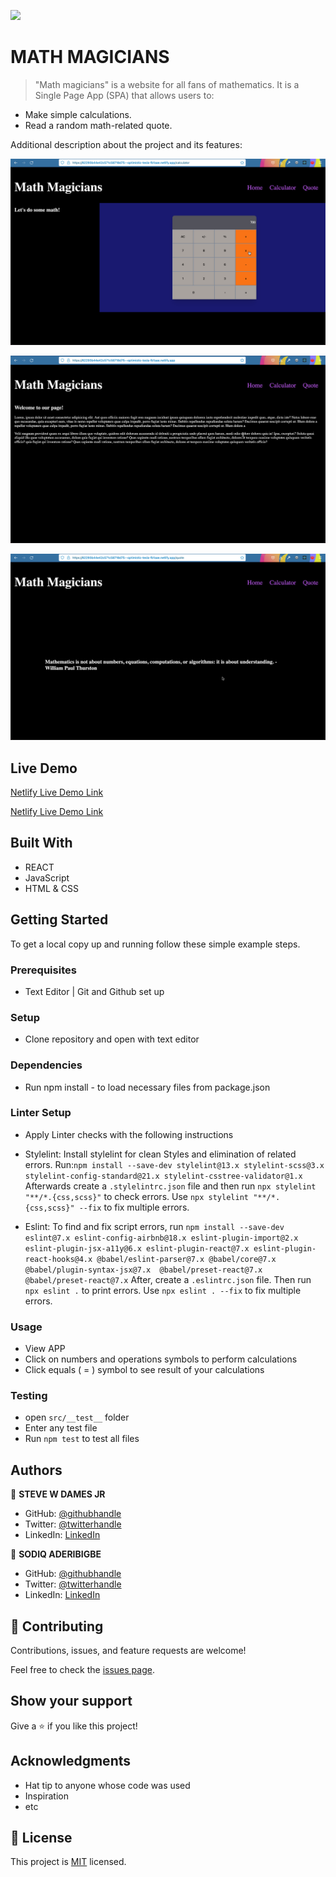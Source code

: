![](https://img.shields.io/badge/Microverse-blueviolet)

# MATH MAGICIANS

> "Math magicians" is a website for all fans of mathematics. It is a Single Page App (SPA) that allows users to:

- Make simple calculations.
- Read a random math-related quote.

Additional description about the project and its features:

![screenshot](./src/Images/img-calc.png)

![screenshot](./src/Images/img-home.png)

![screenshot](./src/Images/img-quotes.png)


## Live Demo

[Netlify Live Demo Link](https://62293b44e42c571c58718d75--optimistic-tesla-fb1aae.netlify.app/quote)

[Netlify Live Demo Link](https://62293b44e42c571c58718d75--optimistic-tesla-fb1aae.netlify.app/quote)


## Built With

- REACT
- JavaScript
- HTML & CSS


## Getting Started

To get a local copy up and running follow these simple example steps.


### Prerequisites

- Text Editor | Git and Github set up


### Setup

- Clone repository and open with text editor
  

### Dependencies

- Run npm install - to load necessary files from package.json
  

### Linter Setup

- Apply Linter checks with the following instructions

* Stylelint: Install stylelint for clean Styles and elimination of related errors.
 Run:`npm install --save-dev stylelint@13.x stylelint-scss@3.x stylelint-config-standard@21.x stylelint-csstree-validator@1.x`
 Afterwards create a `.stylelintrc.json` file and then run `npx stylelint "**/*.{css,scss}"` to check errors. Use `npx stylelint "**/*.{css,scss}" --fix` to fix multiple errors.

* Eslint: To find and fix script errors, run `npm install --save-dev eslint@7.x eslint-config-airbnb@18.x eslint-plugin-import@2.x eslint-plugin-jsx-a11y@6.x eslint-plugin-react@7.x eslint-plugin-react-hooks@4.x @babel/eslint-parser@7.x @babel/core@7.x  @babel/plugin-syntax-jsx@7.x  @babel/preset-react@7.x @babel/preset-react@7.x`
After, create a `.eslintrc.json` file.
Then run `npx eslint .` to print errors. 
Use `npx eslint . --fix` to fix multiple errors.


### Usage

- View APP 
- Click on numbers and operations symbols to perform calculations
- Click equals ( = ) symbol to see result of your calculations


### Testing

- open `src/__test__` folder
- Enter any test file
- Run `npm test` to test all files


## Authors

👤 **STEVE W DAMES JR**

- GitHub: [@githubhandle](https://github.com/steveWDamesJr)
- Twitter: [@twitterhandle](https://twitter.com/Steve88312331)
- LinkedIn: [LinkedIn](https://www.linkedin.com/in/steve-w-dames-jr/)

👤 **SODIQ ADERIBIGBE**

- GitHub: [@githubhandle](https://github.com/deyemiobaa)
- Twitter: [@twitterhandle](https://twitter.com/deyemiobaa)
- LinkedIn: [LinkedIn](https://www.linkedin.com/in/sodiqa/)


## 🤝 Contributing

Contributions, issues, and feature requests are welcome!

Feel free to check the [issues page](../../issues/).


## Show your support

Give a ⭐️ if you like this project!


## Acknowledgments

- Hat tip to anyone whose code was used
- Inspiration
- etc


## 📝 License

This project is [MIT](./MIT.md) licensed.
